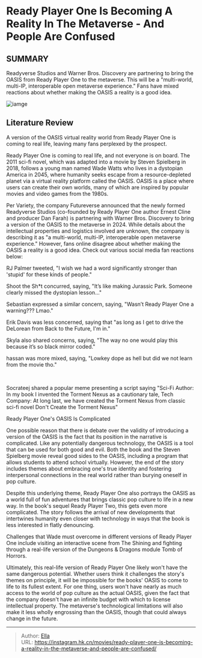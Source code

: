 # Ready Player One Is Becoming A Reality In The Metaverse - And People Are Confused


## SUMMARY 



  Readyverse Studios and Warner Bros. Discovery are partnering to bring the OASIS from Ready Player One to the metaverse.   This will be a &#34;multi-world, multi-IP, interoperable open metaverse experience.&#34;   Fans have mixed reactions about whether making the OASIS a reality is a good idea.  

![iamge](https://static1.srcdn.com/wordpress/wp-content/uploads/2024/01/olivia-cooke-as-samantha-cook-looking-shocked-in-front-of-a-digital-display-in-ready-player-one.jpg)

## Literature Review

A version of the OASIS virtual reality world from Ready Player One is coming to real life, leaving many fans perplexed by the prospect.




Ready Player One is coming to real life, and not everyone is on board. The 2011 sci-fi novel, which was adapted into a movie by Steven Spielberg in 2018, follows a young man named Wade Watts who lives in a dystopian America in 2045, where humanity seeks escape from a resource-depleted planet via a virtual reality platform called the OASIS. OASIS is a place where users can create their own worlds, many of which are inspired by popular movies and video games from the 1980s.




Per Variety, the company Futureverse announced that the newly formed Readyverse Studios (co-founded by Ready Player One author Ernest Cline and producer Dan Farah) is partnering with Warner Bros. Discovery to bring a version of the OASIS to the metaverse in 2024. While details about the intellectual properties and logistics involved are unknown, the company is describing it as &#34;a multi-world, multi-IP, interoperable open metaverse experience.&#34; However, fans online disagree about whether making the OASIS a reality is a good idea. Check out various social media fan reactions below:


 

RJ Palmer tweeted, &#34;I wish we had a word significantly stronger than &#39;stupid&#39; for these kinds of people.&#34;


 




Shoot the Sh*t concurred, saying, &#34;It’s like making Jurassic Park. Someone clearly missed the dystopian lesson…&#34;


 

Sebastian expressed a similar concern, saying, &#34;Wasn’t Ready Player One a warning??? Lmao.&#34;


 

Erik Davis was less concerned, saying that &#34;as long as I get to drive the DeLorean from Back to the Future, I&#39;m in.&#34;


 




Skyla also shared concerns, saying, &#34;The way no one would play this because it’s so black mirror coded.&#34;


 

hassan was more mixed, saying, &#34;Lowkey dope as hell but did we not learn from the movie tho.&#34;

​​​​​​​


 

Socrateej shared a popular meme presenting a script saying &#34;Sci-Fi Author: In my book I invented the Torment Nexus as a cautionary tale, Tech Company: At long last, we have created the Torment Nexus from classic sci-fi novel Don&#39;t Create the Torment Nexus&#34;


 Ready Player One&#39;s OASIS Is Complicated 
          




One possible reason that there is debate over the validity of introducing a version of the OASIS is the fact that its position in the narrative is complicated. Like any potentially dangerous technology, the OASIS is a tool that can be used for both good and evil. Both the book and the Steven Spielberg movie reveal good sides to the OASIS, including a program that allows students to attend school virtually. However, the end of the story includes themes about embracing one&#39;s true identity and fostering interpersonal connections in the real world rather than burying oneself in pop culture.

Despite this underlying theme, Ready Player One also portrays the OASIS as a world full of fun adventures that brings classic pop culture to life in a new way. In the book&#39;s sequel Ready Player Two, this gets even more complicated. The story follows the arrival of new developments that intertwines humanity even closer with technology in ways that the book is less interested in flatly denouncing.



Challenges that Wade must overcome in different versions of Ready Player One include visiting an interactive scene from The Shining and fighting through a real-life version of the Dungeons &amp; Dragons module Tomb of Horrors.







Ultimately, this real-life version of Ready Player One likely won&#39;t have the same dangerous potential. Whether users think it challenges the story&#39;s themes on principle, it will be impossible for the books&#39; OASIS to come to life to its fullest extent. For one thing, users won&#39;t have nearly as much access to the world of pop culture as the actual OASIS, given the fact that the company doesn&#39;t have an infinite budget with which to license intellectual property. The metaverse&#39;s technological limitations will also make it less wholly engrossing than the OASIS, though that could always change in the future.



---

> Author: [Ella](https://instagram.hk.cn/)  
> URL: https://instagram.hk.cn/movies/ready-player-one-is-becoming-a-reality-in-the-metaverse-and-people-are-confused/  

